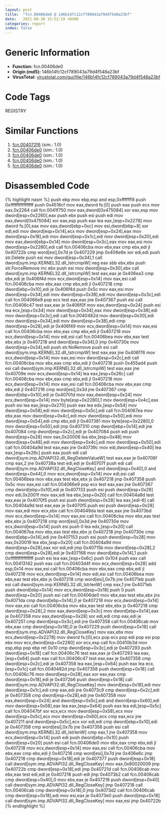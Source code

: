 ```yaml
---
layout: post
title:  "fcn.00406de0 @ 146b14fc12cf789043a79d4f548a23bf"
date:   2021-08-30 15:52:19 +0300
categories: report
index: false
---
```


# Generic Information
- **Function:** fcn.00406de0
- **Origin (md5):** 146b14fc12cf789043a79d4f548a23bf
- **VirusTotal:** [virustotal.com/gui/file/146b14fc12cf789043a79d4f548a23bf][virustotal_ref]

# Code Tags
<span class="tag" id="REGISTRY">REGISTRY</span>


# Similar Functions

1. [fcn.004072f6][similar_1_ref] (sim.: 1.0)
2. [fcn.00406de0][similar_2_ref] (sim.: 1.0)
3. [fcn.00406de0][similar_3_ref] (sim.: 1.0)
4. [fcn.00406de0][similar_4_ref] (sim.: 1.0)
5. [fcn.00406de0][similar_5_ref] (sim.: 1.0)


# Disassembled Code

{% highlight nasm %}
push ebp
mov ebp,esp
and esp,0xfffffff8
push 0xffffffffffffffff
push 0x4518cf
mov eax,dword fs:[0]
push eax
push ecx
mov eax,0x2264
call fcn.0041f750
mov eax,dword[0x475084]
xor eax,esp
mov dword[esp+0x2260],eax
push ebx
push esi
push edi
mov eax,dword[0x475084]
xor eax,esp
push eax
lea eax,[esp+0x2278]
mov dword fs:[0],eax
mov eax,dword[ebp+0xc]
mov esi,dword[ebp+8]
xor edi,edi
mov dword[esp+0x14],ecx
mov dword[esp+0x24],eax
mov dword[esp+0x18],edi
mov dword[esp+0x1c],edi
mov dword[esp+0x20],edi
mov eax,dword[ebp+0x14]
mov dword[esp+0x3c],eax
mov eax,esi
mov dword[esp+0x2280],edi
call fcn.00406cba
mov ebx,eax
cmp ebx,edi
jl 0x40722b
cmp word[esi],0x7d
je 0x407229
jmp 0x406e6e
xor edi,edi
push str.Delete
push esi
mov dword[esp+0x34],1
call dword[sym.imp.KERNEL32.dll_lstrcmpiW]
neg eax
sbb ebx,ebx
push str.ForceRemove
inc ebx
push esi
mov dword[esp+0x30],ebx
call dword[sym.imp.KERNEL32.dll_lstrcmpiW]
test eax,eax
je 0x406ea3
cmp ebx,edi
je 0x406f4d
mov ecx,dword[esp+0x14]
mov eax,esi
call fcn.00406cba
mov ebx,eax
cmp ebx,edi
jl 0x407218
cmp dword[ebp+0x10],edi
je 0x406f4d
push 0x5c
mov eax,esi
mov dword[esp+0x34],edi
mov dword[esp+0x38],edi
mov dword[esp+0x3c],edi
call fcn.004066e9
pop ecx
test eax,eax
jne 0x407367
push esi
call fcn.00406c47
test eax,eax
je 0x406f0f
mov eax,dword[esp+0x24]
push esi
lea ecx,[esp+0x34]
mov dword[esp+0x34],eax
mov dword[esp+0x38],edi
mov dword[esp+0x3c],edi
call fcn.0040482d
mov dword[esp+0x30],edi
mov dword[esp+0x34],edi
mov dword[esp+0x38],edi
cmp dword[esp+0x28],edi
je 0x406f49
mov ecx,dword[esp+0x14]
mov eax,esi
call fcn.00406cba
mov ebx,eax
cmp ebx,edi
jl 0x407218
mov ecx,dword[esp+0x14]
mov edi,esi
call fcn.00406bea
mov ebx,eax
test ebx,ebx
js 0x407218
and dword[esp+0x34],0
jmp 0x40730e
mov dword[esp+0x34],edi
push str.NoRemove
push esi
call dword[sym.imp.KERNEL32.dll_lstrcmpiW]
test eax,eax
jne 0x406f76
mov ecx,dword[esp+0x14]
mov eax,esi
mov dword[esp+0x2c],edi
call fcn.00406cba
mov ebx,eax
cmp ebx,edi
jl 0x407218
push 0x455ad4
push esi
call dword[sym.imp.KERNEL32.dll_lstrcmpiW]
test eax,eax
jne 0x40709e
mov ecx,dword[esp+0x14]
lea eax,[esp+0x26c]
call fcn.00406cba
mov ebx,eax
cmp ebx,edi
jl 0x407218
mov ecx,dword[esp+0x14]
mov eax,esi
call fcn.00406cba
mov ebx,eax
cmp ebx,edi
jl 0x407218
cmp word[esi],0x3d
jne 0x407367
cmp dword[ebp+0x10],edi
je 0x40701d
mov eax,dword[esp+0x24]
mov ecx,dword[esp+0x14]
mov byte[esp+0x2280],1
mov dword[esp+0x4c],eax
push esi
lea eax,[esp+0x270]
push eax
lea edx,[esp+0x54]
mov dword[esp+0x58],edi
mov dword[esp+0x5c],edi
call fcn.004067ea
mov ebx,eax
mov dword[esp+0x4c],edi
mov dword[esp+0x50],edi
mov dword[esp+0x54],edi
cmp ebx,edi
jl 0x407381
mov byte[esp+0x2280],0
mov dword[esp+0x50],edi
jmp 0x407310
cmp dword[ebp+0x14],edi
jne 0x407084
cmp dword[esp+0x2c],edi
je 0x407084
push edi
push dword[esp+0x28]
mov eax,0x20006
lea ebx,[esp+0x48]
mov dword[esp+0x48],edi
mov dword[esp+0x4c],edi
mov dword[esp+0x50],edi
call fcn.00404a9d
test eax,eax
jne 0x40739c
mov edi,dword[esp+0x40]
lea eax,[esp+0x26c]
push eax
push edi
call dword[sym.imp.ADVAPI32.dll_RegDeleteValueW]
test eax,eax
je 0x40706f
cmp eax,2
jne 0x40738a
test edi,edi
je 0x40707f
push edi
call dword[sym.imp.ADVAPI32.dll_RegCloseKey]
and dword[esp+0x40],0
and dword[esp+0x44],0
mov ecx,dword[esp+0x14]
mov edi,esi
call fcn.00406bea
mov ebx,eax
test ebx,ebx
js 0x407218
jmp 0x407358
push 0x5c
mov eax,esi
call fcn.004066e9
pop ecx
test eax,eax
jne 0x407367
cmp dword[ebp+0x10],edi
je 0x407133
push esi
push dword[esp+0x28]
mov edi,0x2001f
mov eax,edi
lea ebx,[esp+0x20]
call fcn.00404a9d
test eax,eax
je 0x4070f5
push esi
push dword[esp+0x28]
lea eax,[edi-6]
call fcn.00404a9d
test eax,eax
je 0x4070f5
push esi
push dword[esp+0x28]
mov eax,edi
mov ecx,ebx
call fcn.004049da
test eax,eax
jne 0x4073bd
mov ecx,dword[esp+0x14]
mov eax,esi
call fcn.00406cba
mov ebx,eax
test ebx,ebx
js 0x407218
cmp word[esi],0x3d
jne 0x40730e
mov ecx,dword[esp+0x14]
push esi
push 0
lea edx,[esp+0x20]
call fcn.004067ea
mov ebx,eax
test ebx,ebx
js 0x407218
jmp 0x40730e
cmp dword[ebp+0x14],edi
jne 0x407153
push esi
push dword[esp+0x28]
mov eax,0x20019
lea ebx,[esp+0x20]
call fcn.00404a9d
mov dword[esp+0x28],eax
xor edi,edi
jmp 0x40715b
mov dword[esp+0x28],2
cmp dword[esp+0x28],edi
je 0x407168
mov dword[ebp+0x14],1
push 0xffffffffffffffff
push esi
lea eax,[esp+0x6c]
push 0x104
push eax
call fcn.00413142
push eax
call fcn.00403d4f
mov ecx,dword[esp+0x28]
add esp,0x14
mov eax,esi
call fcn.00406cba
mov ebx,eax
cmp ebx,edi
jl 0x407218
mov ecx,dword[esp+0x14]
mov edi,esi
call fcn.00406bea
mov ebx,eax
test ebx,ebx
js 0x407218
cmp word[esi],0x7b
jne 0x4071eb
push esi
call dword[sym.imp.KERNEL32.dll_lstrlenW]
cmp eax,1
jne 0x4071eb
push dword[ebp+0x14]
mov ecx,dword[esp+0x18]
push 0
push dword[esp+0x20]
push esi
call fcn.00406de0
mov ebx,eax
test ebx,ebx
jns 0x4071da
cmp dword[ebp+0x14],0
je 0x407218
mov ecx,dword[esp+0x14]
mov eax,esi
call fcn.00406cba
mov ebx,eax
test ebx,ebx
js 0x407218
cmp dword[esp+0x28],2
mov eax,dword[esp+0x3c]
mov dword[ebp+0x14],eax
je 0x407358
mov eax,dword[esp+0x28]
xor edi,edi
cmp eax,edi
je 0x407251
cmp dword[esp+0x3c],edi
jne 0x407358
call fcn.00406cab
mov ebx,eax
cmp dword[esp+0x18],0
je 0x407229
push dword[esp+0x18]
call dword[sym.imp.ADVAPI32.dll_RegCloseKey]
mov eax,ebx
mov ecx,dword[esp+0x2278]
mov dword fs:[0],ecx
pop ecx
pop edi
pop esi
pop ebx
mov ecx,dword[esp+0x2260]
xor ecx,esp
call fcn.00410b3d
mov esp,ebp
pop ebp
ret 0x10
cmp dword[esp+0x3c],edi
je 0x407293
push dword[esp+0x18]
call fcn.00406c76
test eax,eax
je 0x407293
lea eax,[esp+0x64]
push eax
call fcn.00406c47
test eax,eax
je 0x407358
cmp dword[esp+0x2c],edi
je 0x407358
lea eax,[esp+0x64]
push eax
lea ecx,[esp+0x1c]
call fcn.0040482d
jmp 0x407358
push dword[esp+0x18]
call fcn.00406c76
mov dword[esp+0x28],eax
xor eax,eax
cmp dword[esp+0x18],edi
je 0x4072b6
push dword[esp+0x18]
call dword[sym.imp.ADVAPI32.dll_RegCloseKey]
mov dword[esp+0x18],edi
mov dword[esp+0x1c],edi
cmp eax,edi
jne 0x4073c9
cmp dword[esp+0x2c],edi
je 0x407358
cmp dword[esp+0x28],edi
jne 0x407358
mov eax,dword[esp+0x24]
and dword[esp+0x5c],edi
and dword[esp+0x60],edi
mov dword[esp+0x58],eax
lea eax,[esp+0x64]
push eax
lea edi,[esp+0x5c]
call fcn.004047bf
xor ecx,ecx
mov dword[esp+0x58],ecx
mov dword[esp+0x5c],ecx
mov dword[esp+0x60],ecx
cmp eax,ecx
jne 0x407211
and dword[esp+0x5c],ecx
xor edi,edi
cmp dword[ebp+0x10],edi
je 0x407358
cmp word[esi],0x7b
jne 0x407358
push esi
call dword[sym.imp.KERNEL32.dll_lstrlenW]
cmp eax,1
jne 0x407358
mov ecx,dword[esp+0x14]
push edi
push dword[ebp+0x10]
push dword[esp+0x20]
push esi
call fcn.00406de0
mov ebx,eax
cmp ebx,edi
jl 0x407218
mov ecx,dword[esp+0x14]
mov eax,esi
call fcn.00406cba
mov ebx,eax
cmp ebx,edi
jl 0x407218
cmp word[esi],0x7d
jne 0x406e6c
jmp 0x407218
cmp dword[esp+0x18],edi
je 0x407377
push dword[esp+0x18]
call dword[sym.imp.ADVAPI32.dll_RegCloseKey]
mov eax,0x80020009
jmp 0x40722b
cmp dword[esp+0x18],edi
jmp 0x40721d
call fcn.00406cab
mov ebx,eax
test edi,edi
je 0x407218
push edi
jmp 0x4073b2
call fcn.00406cab
cmp dword[esp+0x40],0
mov ebx,eax
je 0x407218
push dword[esp+0x40]
call dword[sym.imp.ADVAPI32.dll_RegCloseKey]
jmp 0x407218
call fcn.00406cab
cmp dword[esp+0x18],0
jmp 0x4073d2
call fcn.00406cab
cmp dword[esp+0x18],edi
mov esi,eax
je 0x4073e0
push dword[esp+0x18]
call dword[sym.imp.ADVAPI32.dll_RegCloseKey]
mov eax,esi
jmp 0x40722b
{% endhighlight %}


[similar_1_ref]: /report/fcn.004072f6@505be53c36227b94e2fcc406f247f6e5
[similar_2_ref]: /report/fcn.00406de0@9571c7458fae91969aaed3955e433f49
[similar_3_ref]: /report/fcn.00406de0@3aa98225e51cbcae2d334c8b6b4ed9fd
[similar_4_ref]: /report/fcn.00406de0@bed9ebae5dcb4fc234ee0bdf6551cea7
[similar_5_ref]: /report/fcn.00406de0@3d7f25d788af3e7f7707a736ac852465
[virustotal_ref]: https://www.virustotal.com/gui/file/146b14fc12cf789043a79d4f548a23bf